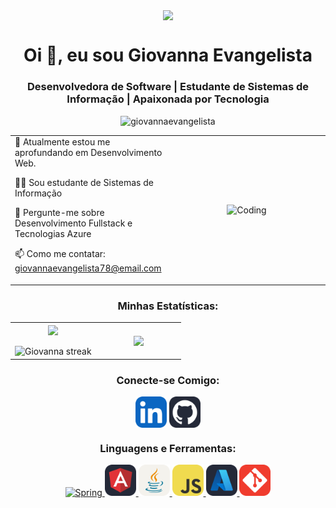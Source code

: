 <p align="center"><picture align="center"><img align="center" src="https://github.com/7oSkaaa/7oSkaaa/blob/main/Images/about_me.gif?raw=true" width="50px"></picture></p> <h1 align="center">Oi 👋, eu sou Giovanna Evangelista</h1> <h3 align="center">Desenvolvedora de Software | Estudante de Sistemas de Informação | Apaixonada por Tecnologia</h3> <p align="center"> <img src="https://komarev.com/ghpvc/?username=giovannaevangelista&label=Profile%20views&color=0e75b6&style=flat" alt="giovannaevangelista" /> </p> <table align="center"> <tr border="none"> <td width="50%" align="left">
🌱 Atualmente estou me aprofundando em Desenvolvimento Web.

🧑‍🎓 Sou estudante de Sistemas de Informação

💬 Pergunte-me sobre Desenvolvimento Fullstack e Tecnologias Azure

📫 Como me contatar: giovannaevangelista78@email.com

</td> <td width="50%" align="center"> <img align="center" alt="Coding" width="450" src="https://repository-images.githubusercontent.com/588181932/e36ec678-7984-4cdd-8e4c-a3932772ff8e"> </td> </tr> </table>
<h3 align="center">Minhas Estatísticas:</h3> <p align="center"> <table align="center"> <tr border="none"> <td width="50%" align="center"> <img align="center" src="https://github-readme-stats.vercel.app/api?username=giovannaevangelista&theme=dark&show_icons=true&count_private=true" /> <br></br> <img title="🔥 Streak Stats" alt="Giovanna streak" src="https://github-readme-streak-stats.herokuapp.com/?user=giovannaevangelista&theme=dark&hide_border=false" /> </td> <td width="50%" align="center"> <img align="center" src="https://github-readme-stats.anuraghazra1.vercel.app/api/top-langs/?username=giovannaevangelista&theme=dark&hide_border=false&no-bg=true&no-frame=true&langs_count=10"/> </td> </tr> </table>
<h3 align="center">Conecte-se Comigo:</h3> <p align="center"> <a href="https://www.linkedin.com/in/giovanna-evangelista-a50242217/" target="blank"><img align="center" src="https://github.com/tandpfun/skill-icons/blob/main/icons/LinkedIn.svg" alt="giovannaevangelista" height="50" width="50" /></a> <a href="https://github.com/giovannamevan" target="blank"><img align="center" src="https://github.com/tandpfun/skill-icons/blob/main/icons/GitHub-Dark.svg" alt="giovannaevangelista" height="50" width="50" /></a> </p>
<h3 align="center">Linguagens e Ferramentas:</h3> <p align="center"> <a href="https://spring.io/" target="_blank" rel="noreferrer"> <img src="https://github.com/tandpfun/skill-icons/blob/main/icons/Spring.svg" alt="Spring" width="50" height="50"/> </a> <a href="https://angular.io/" target="_blank" rel="noreferrer"> <img src="https://github.com/tandpfun/skill-icons/blob/main/icons/Angular-Dark.svg" alt="Angular" width="50" height="50"/> </a> <a href="https://www.java.com" target="_blank" rel="noreferrer"> <img src="https://github.com/tandpfun/skill-icons/blob/main/icons/Java-Light.svg" alt="Java" width="50" height="50"/> </a> <a href="https://www.javascript.com" target="_blank" rel="noreferrer"> <img src="https://github.com/tandpfun/skill-icons/blob/main/icons/JavaScript.svg" alt="JavaScript" width="50" height="50"/> </a> <a href="https://azure.microsoft.com/" target="_blank" rel="noreferrer"> <img src="https://github.com/tandpfun/skill-icons/blob/main/icons/Azure-Dark.svg" alt="Azure" width="50" height="50"/> </a> <a href="https://git-scm.com/" target="_blank" rel="noreferrer"> <img src="https://github.com/tandpfun/skill-icons/blob/main/icons/Git.svg" alt="Git" width="50" height="50"/> </a> </p>
